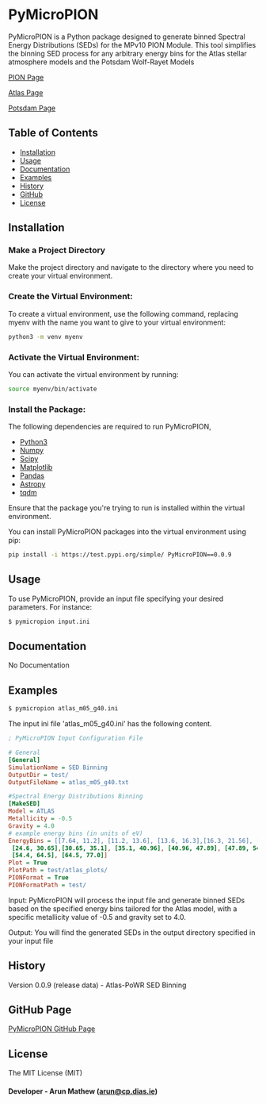 # PyMicroPION

PyMicroPION is a Python package designed to generate binned Spectral Energy 
Distributions (SEDs) for the MPv10 PION Module. This tool simplifies the binning SED process
 for any arbitrary energy bins for the Atlas stellar atmosphere models and the Potsdam Wolf-Rayet Models

[PION Page](https://git.dias.ie/massive-stars-software/pion)

[Atlas Page](https://www.stsci.edu/hst/instrumentation/reference-data-for-calibration-and-tools/astronomical-catalogs/castelli-and-kurucz-atlas)

[Potsdam Page](https://www.astro.physik.uni-potsdam.de/~wrh/PoWR/powrgrid1.php)

## Table of Contents

- [Installation](#installation)
- [Usage](#usage)
- [Documentation](#documentation)
- [Examples](#examples)
- [History](#history)
- [GitHub](#github-page)
- [License](#license)

## Installation

### Make a Project Directory 
Make the project directory and navigate to the directory where you need to create 
your virtual environment.

### Create the Virtual Environment:
To create a virtual environment, use the following command, replacing myenv with the name 
you want to give to your virtual environment:
```bash
python3 -m venv myenv
````
### Activate the Virtual Environment:
You can activate the virtual environment by running:
```bash
source myenv/bin/activate
```

### Install the Package:
The following dependencies are required to run PyMicroPION,

* [Python3](https://www.python.org/)
* [Numpy](http://www.numpy.org/)
* [Scipy](https://www.scipy.org/)
* [Matplotlib](http://matplotlib.org/)
* [Pandas](https://github.com/pandas-dev/pandas)
* [Astropy](https://www.astropy.org/)
* [tqdm](https://github.com/tqdm/tqdm)

Ensure that the package you're trying to run is installed within the virtual environment.

You can install PyMicroPION packages into the virtual environment using pip:
```bash
pip install -i https://test.pypi.org/simple/ PyMicroPION==0.0.9
```

## Usage

To use PyMicroPION, provide an input file specifying your desired parameters. For instance:

```bash
$ pymicropion input.ini 
```

## Documentation

No Documentation

## Examples

```bash
$ pymicropion atlas_m05_g40.ini 
```

The input ini file 'atlas_m05_g40.ini' has the following content. 

```ini
; PyMicroPION Input Configuration File

# General
[General]
SimulationName = SED Binning 
OutputDir = test/
OutputFileName = atlas_m05_g40.txt

#Spectral Energy Distributions Binning
[MakeSED] 
Model = ATLAS
Metallicity = -0.5
Gravity = 4.0
# example energy bins (in units of eV)
EnergyBins = [[7.64, 11.2], [11.2, 13.6], [13.6, 16.3],[16.3, 21.56], [21.56, 24.6],
 [24.6, 30.65],[30.65, 35.1], [35.1, 40.96], [40.96, 47.89], [47.89, 54.4],
 [54.4, 64.5], [64.5, 77.0]]
Plot = True
PlotPath = test/atlas_plots/
PIONFormat = True
PIONFormatPath = test/
```
Input: PyMicroPION will process the input file and generate binned SEDs based on the
specified energy bins tailored for the Atlas model, with a specific metallicity value
of -0.5 and gravity set to 4.0.

Output: You will find the generated SEDs in the output directory specified in your input file

## History 

Version 0.0.9 (release data) - Atlas-PoWR SED Binning 

## GitHub Page

[PyMicroPION GitHub Page](https://github.com/arunmathewofficial/PyMicroPION)

## License

The MIT License (MIT)

#### Developer - Arun Mathew (arun@cp.dias.ie)

